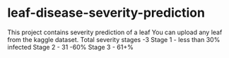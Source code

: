 # leaf-disease-severity-prediction
This project contains severity prediction of a leaf
You can upload any leaf from the kaggle dataset.
Total severity stages -3
Stage 1 - less than 30% infected
Stage 2 - 31 -60%
Stage 3 - 61+%
